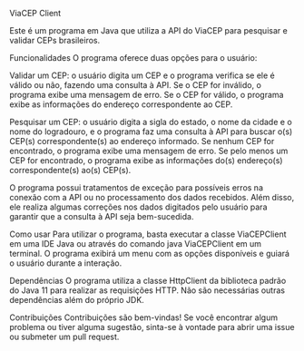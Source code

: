 ViaCEP Client


Este é um programa em Java que utiliza a API do ViaCEP para pesquisar e validar CEPs brasileiros.

Funcionalidades
O programa oferece duas opções para o usuário:

Validar um CEP: o usuário digita um CEP e o programa verifica se ele é válido ou não, fazendo uma consulta à API. Se o CEP for inválido, o programa exibe uma mensagem de erro. Se o CEP for válido, o programa exibe as informações do endereço correspondente ao CEP.

Pesquisar um CEP: o usuário digita a sigla do estado, o nome da cidade e o nome do logradouro, e o programa faz uma consulta à API para buscar o(s) CEP(s) correspondente(s) ao endereço informado. Se nenhum CEP for encontrado, o programa exibe uma mensagem de erro. Se pelo menos um CEP for encontrado, o programa exibe as informações do(s) endereço(s) correspondente(s) ao(s) CEP(s).

O programa possui tratamentos de exceção para possíveis erros na conexão com a API ou no processamento dos dados recebidos. Além disso, ele realiza algumas correções nos dados digitados pelo usuário para garantir que a consulta à API seja bem-sucedida.

Como usar
Para utilizar o programa, basta executar a classe ViaCEPClient em uma IDE Java ou através do comando java ViaCEPClient em um terminal. O programa exibirá um menu com as opções disponíveis e guiará o usuário durante a interação.

Dependências
O programa utiliza a classe HttpClient da biblioteca padrão do Java 11 para realizar as requisições HTTP. Não são necessárias outras dependências além do próprio JDK.

Contribuições
Contribuições são bem-vindas! Se você encontrar algum problema ou tiver alguma sugestão, sinta-se à vontade para abrir uma issue ou submeter um pull request.
